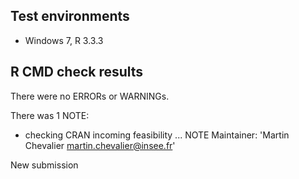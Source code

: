 ## Test environments
* Windows 7, R 3.3.3

## R CMD check results
There were no ERRORs or WARNINGs. 

There was 1 NOTE:

* checking CRAN incoming feasibility ... NOTE
Maintainer: 'Martin Chevalier <martin.chevalier@insee.fr>'

New submission